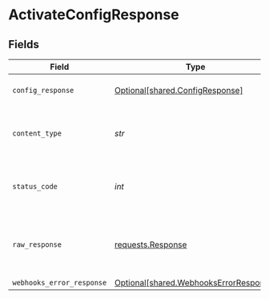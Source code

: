 # ActivateConfigResponse


## Fields

| Field                                                                                  | Type                                                                                   | Required                                                                               | Description                                                                            |
| -------------------------------------------------------------------------------------- | -------------------------------------------------------------------------------------- | -------------------------------------------------------------------------------------- | -------------------------------------------------------------------------------------- |
| `config_response`                                                                      | [Optional[shared.ConfigResponse]](../../models/shared/configresponse.md)               | :heavy_minus_sign:                                                                     | Config successfully activated.                                                         |
| `content_type`                                                                         | *str*                                                                                  | :heavy_check_mark:                                                                     | HTTP response content type for this operation                                          |
| `status_code`                                                                          | *int*                                                                                  | :heavy_check_mark:                                                                     | HTTP response status code for this operation                                           |
| `raw_response`                                                                         | [requests.Response](https://requests.readthedocs.io/en/latest/api/#requests.Response)  | :heavy_minus_sign:                                                                     | Raw HTTP response; suitable for custom response parsing                                |
| `webhooks_error_response`                                                              | [Optional[shared.WebhooksErrorResponse]](../../models/shared/webhookserrorresponse.md) | :heavy_minus_sign:                                                                     | Error                                                                                  |